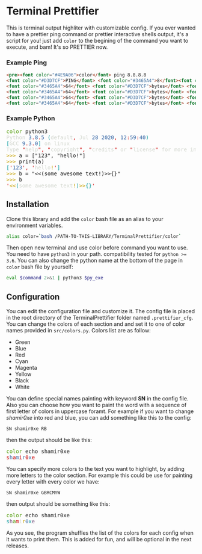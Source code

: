 # Terminal Prettifier
This is terminal output highliter with customizable config. If you ever wanted to have a prettier ping
command or prettier interactive shells output, it's a script for you! just add `color` to the begining of
the command you want to execute, and bam! It's so PRETTIER now.

### Example Ping
```html
<pre><font color="#4E9A06">color</font> ping 8.8.8.8
<font color="#D3D7CF">PING</font> <font color="#3465A4">8</font><font color="#CC0000">.</font><font color="#3465A4">8</font><font color="#CC0000">.</font><font color="#3465A4">8</font><font color="#CC0000">.</font><font color="#3465A4">8</font> <font color="#06989A">(</font><font color="#3465A4">8</font><font color="#CC0000">.</font><font color="#3465A4">8</font><font color="#CC0000">.</font><font color="#3465A4">8</font><font color="#CC0000">.</font><font color="#3465A4">8</font><font color="#06989A">)</font> <font color="#3465A4">56</font><font color="#06989A">(</font><font color="#3465A4">84</font><font color="#06989A">)</font> <font color="#D3D7CF">bytes</font> <font color="#D3D7CF">of</font> <font color="#D3D7CF">data</font><font color="#CC0000">.</font>
<font color="#3465A4">64</font> <font color="#D3D7CF">bytes</font> <font color="#D3D7CF">from</font> <font color="#3465A4">8</font><font color="#CC0000">.</font><font color="#3465A4">8</font><font color="#CC0000">.</font><font color="#3465A4">8</font><font color="#CC0000">.</font><font color="#3465A4">8</font><font color="#CC0000">:</font> <font color="#D3D7CF">icmp_seq</font><font color="#C4A000">=</font><font color="#3465A4">1</font> <font color="#D3D7CF">ttl</font><font color="#C4A000">=</font><font color="#3465A4">108</font> <font color="#D3D7CF">time</font><font color="#C4A000">=</font><font color="#3465A4">75</font><font color="#CC0000">.</font><font color="#3465A4">6</font> <font color="#C4A000">ms</font>
<font color="#3465A4">64</font> <font color="#D3D7CF">bytes</font> <font color="#D3D7CF">from</font> <font color="#3465A4">8</font><font color="#CC0000">.</font><font color="#3465A4">8</font><font color="#CC0000">.</font><font color="#3465A4">8</font><font color="#CC0000">.</font><font color="#3465A4">8</font><font color="#CC0000">:</font> <font color="#D3D7CF">icmp_seq</font><font color="#C4A000">=</font><font color="#3465A4">2</font> <font color="#D3D7CF">ttl</font><font color="#C4A000">=</font><font color="#3465A4">108</font> <font color="#D3D7CF">time</font><font color="#C4A000">=</font><font color="#3465A4">63</font><font color="#CC0000">.</font><font color="#3465A4">2</font> <font color="#C4A000">ms</font>
<font color="#3465A4">64</font> <font color="#D3D7CF">bytes</font> <font color="#D3D7CF">from</font> <font color="#3465A4">8</font><font color="#CC0000">.</font><font color="#3465A4">8</font><font color="#CC0000">.</font><font color="#3465A4">8</font><font color="#CC0000">.</font><font color="#3465A4">8</font><font color="#CC0000">:</font> <font color="#D3D7CF">icmp_seq</font><font color="#C4A000">=</font><font color="#3465A4">3</font> <font color="#D3D7CF">ttl</font><font color="#C4A000">=</font><font color="#3465A4">108</font> <font color="#D3D7CF">time</font><font color="#C4A000">=</font><font color="#3465A4">63</font><font color="#CC0000">.</font><font color="#3465A4">0</font> <font color="#C4A000">ms</font>
<font color="#3465A4">64</font> <font color="#D3D7CF">bytes</font> <font color="#D3D7CF">from</font> <font color="#3465A4">8</font><font color="#CC0000">.</font><font color="#3465A4">8</font><font color="#CC0000">.</font><font color="#3465A4">8</font><font color="#CC0000">.</font><font color="#3465A4">8</font><font color="#CC0000">:</font> <font color="#D3D7CF">icmp_seq</font><font color="#C4A000">=</font><font color="#3465A4">4</font> <font color="#D3D7CF">ttl</font><font color="#C4A000">=</font><font color="#3465A4">108</font> <font color="#D3D7CF">time</font><font color="#C4A000">=</font><font color="#3465A4">89</font><font color="#CC0000">.</font><font color="#3465A4">9</font> <font color="#C4A000">ms</font></pre>
```

### Example Python
<pre><font color="#4E9A06">color</font> python3
<font color="#D3D7CF">Python</font> <font color="#3465A4">3</font><font color="#CC0000">.</font><font color="#3465A4">8</font><font color="#CC0000">.</font><font color="#3465A4">5</font> <font color="#06989A">(</font><font color="#D3D7CF">default</font><font color="#CC0000">,</font> <font color="#D3D7CF">Jul</font> <font color="#3465A4">28</font> <font color="#3465A4">2020</font><font color="#CC0000">,</font> <font color="#3465A4">12</font><font color="#CC0000">:</font><font color="#3465A4">59</font><font color="#CC0000">:</font><font color="#3465A4">40</font><font color="#06989A">)</font> 
<font color="#06989A">[</font><font color="#D3D7CF">GCC</font> <font color="#3465A4">9</font><font color="#CC0000">.</font><font color="#3465A4">3</font><font color="#CC0000">.</font><font color="#3465A4">0</font><font color="#06989A">]</font> <font color="#D3D7CF">on</font> <font color="#D3D7CF">linux</font>
<font color="#D3D7CF">Type</font> <font color="#CC0000">&quot;</font><font color="#D3D7CF">help</font><font color="#CC0000">&quot;,</font> <font color="#CC0000">&quot;</font><font color="#D3D7CF">copyright</font><font color="#CC0000">&quot;,</font> <font color="#CC0000">&quot;</font><font color="#D3D7CF">credits</font><font color="#CC0000">&quot;</font> <font color="#D3D7CF">or</font> <font color="#CC0000">&quot;</font><font color="#D3D7CF">license</font><font color="#CC0000">&quot;</font> <font color="#D3D7CF">for</font> <font color="#D3D7CF">more</font> <font color="#D3D7CF">information</font><font color="#CC0000">.</font>
<font color="#C4A000">&gt;&gt;&gt;</font> a = [&quot;123&quot;, &quot;hello!&quot;]
<font color="#C4A000">&gt;&gt;&gt;</font> print(a)
<font color="#06989A">[</font><font color="#CC0000">&apos;</font><font color="#3465A4">123</font><font color="#CC0000">&apos;,</font> <font color="#CC0000">&apos;</font><font color="#D3D7CF">hello</font><font color="#C4A000">!</font><font color="#CC0000">&apos;</font><font color="#06989A">]</font>
<font color="#C4A000">&gt;&gt;&gt;</font> b = &quot;&lt;&lt;(some awesome text!)&gt;&gt;{}&quot;   
<font color="#C4A000">&gt;&gt;&gt;</font> b
<font color="#CC0000">&apos;</font><font color="#C4A000">&lt;&lt;</font><font color="#06989A">(</font><font color="#D3D7CF">some</font> <font color="#D3D7CF">awesome</font> <font color="#D3D7CF">text</font><font color="#C4A000">!</font><font color="#06989A">)</font><font color="#C4A000">&gt;&gt;</font><font color="#06989A">{}</font><font color="#CC0000">&apos;</font></pre>

## Installation
Clone this library and add the `color` bash file as an alias to your environment variables.
```bash
alias color=`bash /PATH-TO-THIS-LIBRARY/TerminalPrettifier/color`
```
Then open new terminal and use color before command you want to use.
You need to have `python3` in your path. compatibility tested for `python >= 3.6`. You can also change the
python name at the bottom of the page in `color` bash file by yourself:
```bash
eval $command 2>&1 | python3 $py_exe
```
## Configuration
You can edit the configuration file and customize it. The config file is placed in the root directory
of the TerminalPrettifier folder named `.prettifier_cfg`. You can change the colors of each section and 
and set it to one of color names provided in `src/colors.py`. Colors list are as follow:
* Green
* Blue
* Red
* Cyan
* Magenta
* Yellow
* Black
* White

You can define special names painting with keyword **SN** in the config file. Also you can choose how you want to paint the word with a sequence of first letter of colors in uppercase foramt. For example if you want to change *shamir0xe* into red and blue, you can add something like this to the config:

    SN shamir0xe RB

then the output should be like this:
<pre><font color="#4E9A06">color</font> echo shamir0xe  
<font color="#CC0000">s</font><font color="#3465A4">h</font><font color="#CC0000">a</font><font color="#3465A4">m</font><font color="#CC0000">i</font><font color="#3465A4">r</font><font color="#CC0000">0</font><font color="#3465A4">x</font><font color="#CC0000">e</font>
</pre>

You can specify more colors to the text you want to highlight, by adding more letters to the color section.
For example this could be use for painting every letter with every color we have:

    SN shamir0xe GBRCMYW

then output should be something like this:
<pre><font color="#4E9A06">color</font> echo shamir0xe
<font color="#06989A">s</font><font color="#75507B">h</font><font color="#4E9A06">a</font><font color="#CC0000">m</font><font color="#D3D7CF">i</font><font color="#C4A000">r</font><font color="#3465A4">0</font><font color="#06989A">x</font><font color="#75507B">e</font>
</pre>

As you see, the program shuffles the list of the colors for each config when it wants to print them. This is
added for fun, and will be optional in the next releases.
